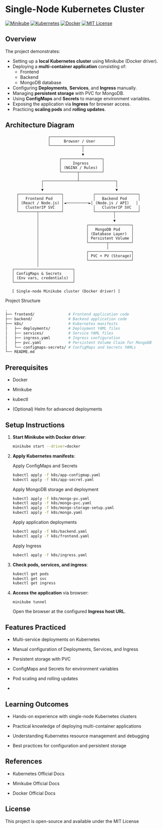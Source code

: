 # Single-Node Kubernetes Cluster

[![Minikube](https://img.shields.io/badge/Minikube-v1.30.1-blue)](https://minikube.sigs.k8s.io/docs/)
[![Kubernetes](https://img.shields.io/badge/Kubernetes-v1.28.0-blue)](https://kubernetes.io/docs/home/)
[![Docker](https://img.shields.io/badge/Docker-v24.0.5-blue)](https://docs.docker.com/)
[![MIT License](https://img.shields.io/badge/MIT-License-blue)](https://opensource.org/licenses/MIT)


## Overview

The project demonstrates:

- Setting up a **local Kubernetes cluster** using Minikube (Docker driver).
- Deploying a **multi-container application** consisting of:
  - Frontend
  - Backend
  - MongoDB database
- Configuring **Deployments**, **Services**, and **Ingress** manually.
- Managing **persistent storage** with PVC for MongoDB.
- Using **ConfigMaps** and **Secrets** to manage environment variables.
- Exposing the application via **Ingress** for browser access.
- Practicing **scaling pods** and **rolling updates**.


## Architecture Diagram
```pgsql
                   ┌────────────────────────────┐
                   │      Browser / User        │
                   └──────────────┬─────────────┘
                                  │
                                  ▼
                        ┌──────────────────┐
                        │     Ingress      │
                        │ (NGINX / Rules)  │
                        └───────┬──────────┘
                                │
                ┌───────────────┴────────────────┐
                │                                │
                ▼                                ▼
     ┌───────────────────┐             ┌───────────────────┐
     │   Frontend Pod    │             │   Backend Pod     │
     │ (React / Node.js) │◄──────────►│ (Node.js / API)   │
     │   ClusterIP SVC   │             │   ClusterIP SVC   │
     └────────┬──────────┘             └────────┬──────────┘
              │                                 │
              │                                 ▼
              │                     ┌───────────────────┐
              │                     │   MongoDB Pod     │
              │                     │ (Database Layer)  │
              │                     │ Persistent Volume │
              │                     └────────┬──────────┘
              │                              │
              │                     ┌───────────────────┐
              │                     │ PVC + PV (Storage)│
              │                     └───────────────────┘
              │
   ┌──────────────────────────┐
   │ ConfigMaps & Secrets     │
   │ (Env vars, credentials)  │
   └──────────────────────────┘

   [ Single-node Minikube cluster (Docker driver) ]

```



Project Structure
```graphql
.
├── frontend/               # Frontend application code
├── backend/                # Backend application code
├── k8s/                    # Kubernetes manifests
│   ├── deployments/        # Deployment YAML files
│   ├── services/           # Service YAML files
│   ├── ingress.yaml        # Ingress configuration
│   ├── pvc.yaml            # Persistent Volume Claim for MongoDB
│   └── configmaps-secrets/ # ConfigMaps and Secrets YAMLs
└── README.md

```
## Prerequisites

- Docker
    
- Minikube
    
- kubectl
    
- (Optional) Helm for advanced deployments

## Setup Instructions

1. **Start Minikube with Docker driver**:
	```bash
	minikube start --driver=docker
	```
2. **Apply Kubernetes manifests**:
   
   Apply ConfigMaps and Secrets
	```bash
 	kubectl apply -f k8s/app-configmap.yaml
	kubectl apply -f k8s/app-secret.yaml
	```
 	Apply MongoDB storage and deployment
	```bash
 	kubectl apply -f k8s/mongo-pv.yaml
	kubectl apply -f k8s/mongo-pvc.yaml
	kubectl apply -f k8s/mongo-storage-setup.yaml
	kubectl apply -f k8s/mongo.yaml
	```
	Apply application deployments
	```bash
	kubectl apply -f k8s/backend.yaml
	kubectl apply -f k8s/frontend.yaml
	```
	Apply Ingress  
	```bash
	kubectl apply -f k8s/ingress.yaml
	```
 
4. **Check pods, services, and ingress**:
	```bash
	kubectl get pods
	kubectl get svc
	kubectl get ingress
	```
5. **Access the application** via browser:
	```
	minikube tunnel
	```
	Open the browser at the configured **Ingress host URL**.

## Features Practiced

- Multi-service deployments on Kubernetes
    
- Manual configuration of Deployments, Services, and Ingress
    
- Persistent storage with PVC
    
- ConfigMaps and Secrets for environment variables
    
- Pod scaling and rolling updates
-
## Learning Outcomes

- Hands-on experience with single-node Kubernetes clusters
    
- Practical knowledge of deploying multi-container applications
    
- Understanding Kubernetes resource management and debugging
    
- Best practices for configuration and persistent storage

## References

- Kubernetes Official Docs
    
- Minikube Official Docs
    
- Docker Official Docs

## License

This project is open-source and available under the MIT License
